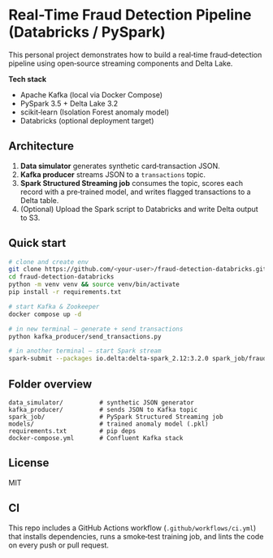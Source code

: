 
# Real-Time Fraud Detection Pipeline (Databricks / PySpark)

This personal project demonstrates how to build a real‑time fraud‑detection pipeline using open‑source
streaming components and Delta Lake.

**Tech stack**
- Apache Kafka (local via Docker Compose)
- PySpark 3.5 + Delta Lake 3.2
- scikit‑learn (Isolation Forest anomaly model)
- Databricks (optional deployment target)

## Architecture
1. **Data simulator** generates synthetic card‑transaction JSON.
2. **Kafka producer** streams JSON to a `transactions` topic.
3. **Spark Structured Streaming job** consumes the topic, scores each record with a pre‑trained model, and
   writes flagged transactions to a Delta table.
4. (Optional) Upload the Spark script to Databricks and write Delta output to S3.

## Quick start

```bash
# clone and create env
git clone https://github.com/<your-user>/fraud-detection-databricks.git
cd fraud-detection-databricks
python -m venv venv && source venv/bin/activate
pip install -r requirements.txt

# start Kafka & Zookeeper
docker compose up -d

# in new terminal – generate + send transactions
python kafka_producer/send_transactions.py

# in another terminal – start Spark stream
spark-submit --packages io.delta:delta-spark_2.12:3.2.0 spark_job/fraud_detection_stream.py
```

## Folder overview
```
data_simulator/          # synthetic JSON generator
kafka_producer/          # sends JSON to Kafka topic
spark_job/               # PySpark Structured Streaming job
models/                  # trained anomaly model (.pkl)
requirements.txt         # pip deps
docker-compose.yml       # Confluent Kafka stack
```

## License
MIT

## CI
This repo includes a GitHub Actions workflow (`.github/workflows/ci.yml`) that
installs dependencies, runs a smoke‑test training job, and lints the code on every
push or pull request.
